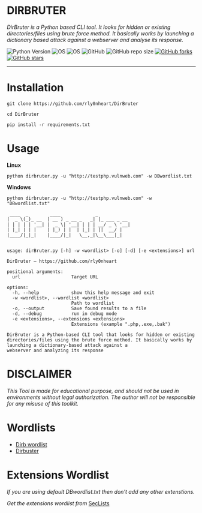 # DIRBRUTER
*DirBruter is a Python based CLI tool. It looks for hidden or existing directories/files using brute force method. It basically works by launching a dictionary based attack against a webserver and analyse its response.*

![Python Version](https://img.shields.io/badge/python-3.x-blue?style=flat&logo=python)
![OS](https://img.shields.io/badge/OS-GNU%2FLinux-red?style=flat&logo=linux)
![OS](https://img.shields.io/badge/OS-Windows-blue?style=flat&logo=windows)
![GitHub](https://img.shields.io/github/license/rly0nheart/DirBruter?style=flat&logo=github)
![GitHub repo size](https://img.shields.io/github/repo-size/rly0nheart/DirBruter?style=flat&logo=github)
[![GitHub forks](https://img.shields.io/github/forks/rly0nheart/DirBruter?style=flat&logo=github)](https://github.com/rly0nheart/DirBruter/network)
[![GitHub stars](https://img.shields.io/github/stars/rly0nheart/DirBruter?style=flat&logo=github)](https://github.com/rly0nheart/DirBruter/stargazers)
***

# Installation

```
git clone https://github.com/rly0nheart/DirBruter
```

```
cd DirBruter
```

```
pip install -r requirements.txt
```


# Usage

**Linux**
```
python dirbruter.py -u "http://testphp.vulnweb.com" -w DBwordlist.txt
```

**Windows**

```
python dirbruter.py -u "http://testphp.vulnweb.com" -w "DBwordlist.txt"
```
```
 ____  _        ____             _            
|  _ \(_)_ __  | __ ) _ __ _   _| |_ ___ _ __ 
| | | | | '__| |  _ \| '__| | | | __/ _ \ '__|
| |_| | | |    | |_) | |  | |_| | ||  __/ |   
|____/|_|_|    |____/|_|   \__,_|\__\___|_|   
                                              

usage: dirBruter.py [-h] -w <wordlist> [-o] [-d] [-e <extensions>] url

DirBruter — https://github.com/rly0nheart

positional arguments:
  url                   Target URL

options:
  -h, --help            show this help message and exit
  -w <wordlist>, --wordlist <wordlist>
                        Path to wordlist
  -o, --output          Save found results to a file
  -d, --debug           run in debug mode
  -e <extensions>, --extensions <extensions>
                        Extensions (example ".php,.exe,.bak")

DirBruter is a Python-based CLI tool that looks for hidden or existing directories/files using the brute force method. It basically works by launching a dictionary-based attack against a
webserver and analyzing its response

```

# DISCLAIMER

*This Tool is made for educational purpose, and should not be used in environments without legal authorization. The author will not be responsible for any misuse of this toolkit.*


# Wordlists
 
* [Dirb wordlist](https://github.com/v0re/dirb/tree/master/wordlists)
* [Dirbuster](https://github.com/daviddias/node-dirbuster/tree/master/lists)


# Extensions Wordlist
*If you are using default DBwordlist.txt then don't add any other extenstions.*

*Get the extensions wordlist from* [SecLists](https://github.com/danielmiessler/SecLists/blob/master/Discovery/Web-Content/web-extensions.txt)
